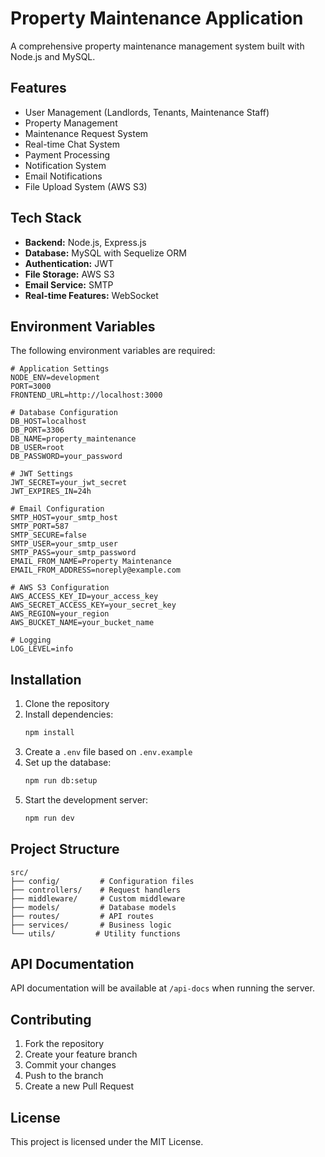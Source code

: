 # Property Maintenance Application

A comprehensive property maintenance management system built with Node.js and MySQL.

## Features

- User Management (Landlords, Tenants, Maintenance Staff)
- Property Management
- Maintenance Request System
- Real-time Chat System
- Payment Processing
- Notification System
- Email Notifications
- File Upload System (AWS S3)

## Tech Stack

- **Backend:** Node.js, Express.js
- **Database:** MySQL with Sequelize ORM
- **Authentication:** JWT
- **File Storage:** AWS S3
- **Email Service:** SMTP
- **Real-time Features:** WebSocket

## Environment Variables

The following environment variables are required:

```env
# Application Settings
NODE_ENV=development
PORT=3000
FRONTEND_URL=http://localhost:3000

# Database Configuration
DB_HOST=localhost
DB_PORT=3306
DB_NAME=property_maintenance
DB_USER=root
DB_PASSWORD=your_password

# JWT Settings
JWT_SECRET=your_jwt_secret
JWT_EXPIRES_IN=24h

# Email Configuration
SMTP_HOST=your_smtp_host
SMTP_PORT=587
SMTP_SECURE=false
SMTP_USER=your_smtp_user
SMTP_PASS=your_smtp_password
EMAIL_FROM_NAME=Property Maintenance
EMAIL_FROM_ADDRESS=noreply@example.com

# AWS S3 Configuration
AWS_ACCESS_KEY_ID=your_access_key
AWS_SECRET_ACCESS_KEY=your_secret_key
AWS_REGION=your_region
AWS_BUCKET_NAME=your_bucket_name

# Logging
LOG_LEVEL=info
```

## Installation

1. Clone the repository
2. Install dependencies:
   ```bash
   npm install
   ```
3. Create a `.env` file based on `.env.example`
4. Set up the database:
   ```bash
   npm run db:setup
   ```
5. Start the development server:
   ```bash
   npm run dev
   ```

## Project Structure

```
src/
├── config/         # Configuration files
├── controllers/    # Request handlers
├── middleware/     # Custom middleware
├── models/         # Database models
├── routes/         # API routes
├── services/       # Business logic
└── utils/         # Utility functions
```

## API Documentation

API documentation will be available at `/api-docs` when running the server.

## Contributing

1. Fork the repository
2. Create your feature branch
3. Commit your changes
4. Push to the branch
5. Create a new Pull Request

## License

This project is licensed under the MIT License. 